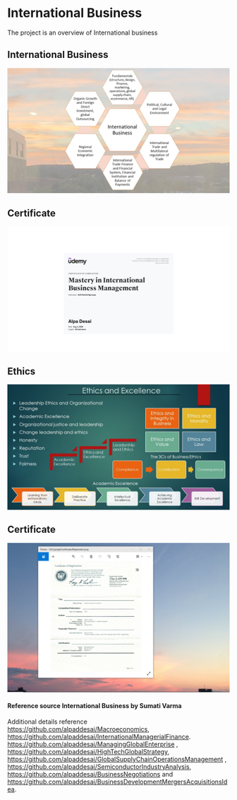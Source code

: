 # International Business

The project is an overview of International business 

## International Business
![image](InternationalBusiness.jpg)

## Certificate
![image](project.jpg)

## Ethics
![image](Ethics.jpg)

## Certificate
![imaged](USCopyrightCertificate.png)

#### Reference source International Business by Sumati Varma

Additional details reference https://github.com/alpaddesai/Macroeconomics, https://github.com/alpaddesai/InternationalManagerialFinance.  https://github.com/alpaddesai/ManagingGlobalEnterprise , https://github.com/alpaddesai/HighTechGlobalStrategy, https://github.com/alpaddesai/GlobalSupplyChainOperationsManagement , https://github.com/alpaddesai/SemiconductorIndustryAnalysis, https://github.com/alpaddesai/BusinessNegotiations and https://github.com/alpaddesai/BusinessDevelopmentMergersAcquisitionsIdea.
